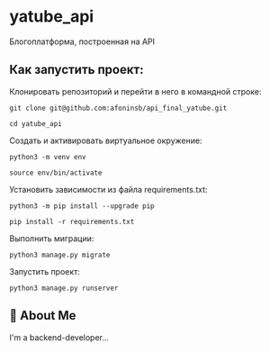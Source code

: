 
# yatube_api

Блогоплатформа, построенная на API


## Как запустить проект:

Клонировать репозиторий и перейти в него в командной строке:

```
git clone git@github.com:afoninsb/api_final_yatube.git
```

```
cd yatube_api
```

Cоздать и активировать виртуальное окружение:

```
python3 -m venv env
```

```
source env/bin/activate
```

Установить зависимости из файла requirements.txt:

```
python3 -m pip install --upgrade pip
```

```
pip install -r requirements.txt
```

Выполнить миграции:

```
python3 manage.py migrate
```

Запустить проект:

```
python3 manage.py runserver
```
## 🚀 About Me
I'm a backend-developer...

